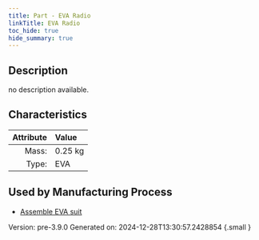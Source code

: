 ```yaml
---
title: Part - EVA Radio
linkTitle: EVA Radio
toc_hide: true
hide_summary: true
---
```


## Description
no description available.

## Characteristics

| Attribute      | Value |
|--------:|:------|
|Mass:|0.25 kg|
|Type:|EVA|


## Used by Manufacturing Process

- [Assemble EVA suit](/docs/definitions/process/assemble-eva-suit)


Version: pre-3.9.0 Generated on: 2024-12-28T13:30:57.2428854
{.small }

